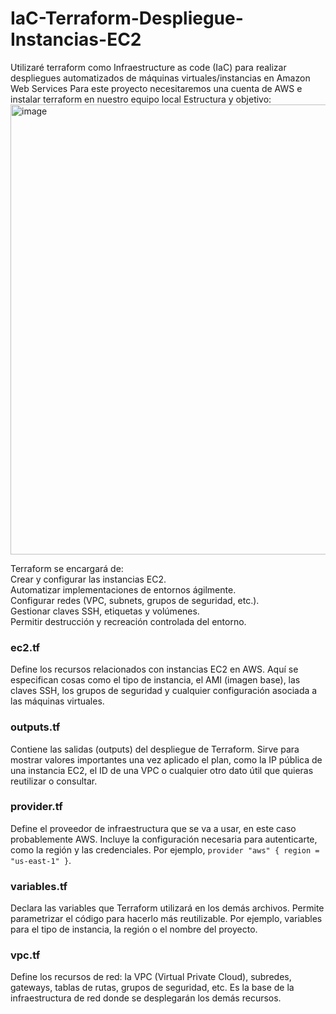 # IaC-Terraform-Despliegue-Instancias-EC2
Utilizaré terraform como Infraestructure as code (IaC) para realizar despliegues automatizados de máquinas virtuales/instancias en Amazon Web Services
Para este proyecto necesitaremos una cuenta de AWS e instalar terraform en nuestro equipo local
Estructura y objetivo:
<img width="1280" height="720" alt="image" src="https://github.com/user-attachments/assets/724931e0-aadf-41e8-aca0-aa4c7cd057a7" />
<div>
Terraform se encargará de:
</div>
<div>Crear y configurar las instancias EC2.
</div>
<div>
Automatizar implementaciones de entornos ágilmente.
</div>
<div>
Configurar redes (VPC, subnets, grupos de seguridad, etc.).
</div>
<div>
Gestionar claves SSH, etiquetas y volúmenes.
</div>
<div>
Permitir destrucción y recreación controlada del entorno.
</div>
<div>
  <h3>ec2.tf</h3>
  <p>
    Define los recursos relacionados con instancias EC2 en AWS. 
    Aquí se especifican cosas como el tipo de instancia, el AMI (imagen base), 
    las claves SSH, los grupos de seguridad y cualquier configuración asociada a las máquinas virtuales.
  </p>
</div>

<div>
  <h3>outputs.tf</h3>
  <p>
    Contiene las salidas (outputs) del despliegue de Terraform. 
    Sirve para mostrar valores importantes una vez aplicado el plan, como la IP pública de una instancia EC2, 
    el ID de una VPC o cualquier otro dato útil que quieras reutilizar o consultar.
  </p>
</div>

<div>
  <h3>provider.tf</h3>
  <p>
    Define el proveedor de infraestructura que se va a usar, en este caso probablemente AWS. 
    Incluye la configuración necesaria para autenticarte, como la región y las credenciales. 
    Por ejemplo, <code>provider "aws" { region = "us-east-1" }</code>.
  </p>
</div>

<div>
  <h3>variables.tf</h3>
  <p>
    Declara las variables que Terraform utilizará en los demás archivos. 
    Permite parametrizar el código para hacerlo más reutilizable. 
    Por ejemplo, variables para el tipo de instancia, la región o el nombre del proyecto.
  </p>
</div>

<div>
  <h3>vpc.tf</h3>
  <p>
    Define los recursos de red: la VPC (Virtual Private Cloud), subredes, gateways, tablas de rutas, 
    grupos de seguridad, etc. Es la base de la infraestructura de red donde se desplegarán los demás recursos.
  </p>
</div>
